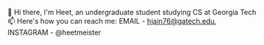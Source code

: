 👋 Hi there, I'm Heet, an undergraduate student studying CS at Georgia Tech\
📫 Here's how you can reach me: EMAIL - hjain76@gatech.edu, INSTAGRAM - @heetmeister


<!--
**heet1jain/heet1jain** is a ✨ _special_ ✨ repository because its `README.md` (this file) appears on your GitHub profile.

Here are some ideas to get you started:

- 🔭 I’m currently working on ...
- 🌱 I’m currently learning ...
- 👯 I’m looking to collaborate on ...
- 🤔 I’m looking for help with ...
- 💬 Ask me about ...
- 📫 How to reach me: ...
- 😄 Pronouns: ...
- ⚡ Fun fact: ...
-->

